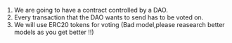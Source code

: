 1. We are going to have a contract controlled by a DAO.
2. Every transaction that the DAO wants to send has to be voted on.
3. We will use ERC20 tokens for voting (Bad model,please reasearch better models as you get better !!)
